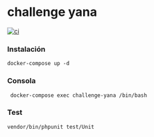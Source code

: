 # challenge yana

[![ci](https://github.com/ic-devz/challenge-yana/actions/workflows/ci.yml/badge.svg)](https://github.com/ic-devz/challenge-yana/actions/workflows/ci.yml)

### Instalación
`docker-compose up -d`

### Consola
` docker-compose exec challenge-yana /bin/bash`

### Test
`vendor/bin/phpunit test/Unit`
